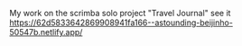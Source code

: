 My work on the scrimba solo project "Travel Journal" see it https://62d5833642869908941fa166--astounding-beijinho-50547b.netlify.app/
